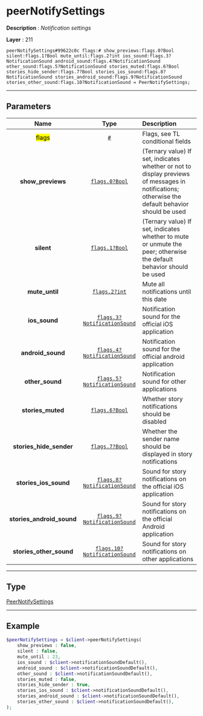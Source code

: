 # peerNotifySettings

**Description** : *Notification settings*

**Layer** : 211

```tl
peerNotifySettings#99622c0c flags:# show_previews:flags.0?Bool silent:flags.1?Bool mute_until:flags.2?int ios_sound:flags.3?NotificationSound android_sound:flags.4?NotificationSound other_sound:flags.5?NotificationSound stories_muted:flags.6?Bool stories_hide_sender:flags.7?Bool stories_ios_sound:flags.8?NotificationSound stories_android_sound:flags.9?NotificationSound stories_other_sound:flags.10?NotificationSound = PeerNotifySettings;
```

---

## Parameters

| Name | Type | Description |
| :---: | :---: | :--- |
| <mark>flags</mark> | [`#`](type/#) | Flags, see TL conditional fields |
| **show_previews** | [`flags.0?Bool`](type/Bool) | (Ternary value) If set, indicates whether or not to display previews of messages in notifications; otherwise the default behavior should be used |
| **silent** | [`flags.1?Bool`](type/Bool) | (Ternary value) If set, indicates whether to mute or unmute the peer; otherwise the default behavior should be used |
| **mute_until** | [`flags.2?int`](type/int) | Mute all notifications until this date |
| **ios_sound** | [`flags.3?NotificationSound`](type/NotificationSound) | Notification sound for the official iOS application |
| **android_sound** | [`flags.4?NotificationSound`](type/NotificationSound) | Notification sound for the official android application |
| **other_sound** | [`flags.5?NotificationSound`](type/NotificationSound) | Notification sound for other applications |
| **stories_muted** | [`flags.6?Bool`](type/Bool) | Whether story notifications should be disabled |
| **stories_hide_sender** | [`flags.7?Bool`](type/Bool) | Whether the sender name should be displayed in story notifications |
| **stories_ios_sound** | [`flags.8?NotificationSound`](type/NotificationSound) | Sound for story notifications on the official iOS application |
| **stories_android_sound** | [`flags.9?NotificationSound`](type/NotificationSound) | Sound for story notifications on the official Android application |
| **stories_other_sound** | [`flags.10?NotificationSound`](type/NotificationSound) | Sound for story notifications on other applications |

---

## Type

[PeerNotifySettings](type/PeerNotifySettings)

---

## Example

```php
$peerNotifySettings = $client->peerNotifySettings(
	show_previews : false,
	silent : false,
	mute_until : 23,
	ios_sound : $client->notificationSoundDefault(),
	android_sound : $client->notificationSoundDefault(),
	other_sound : $client->notificationSoundDefault(),
	stories_muted : false,
	stories_hide_sender : true,
	stories_ios_sound : $client->notificationSoundDefault(),
	stories_android_sound : $client->notificationSoundDefault(),
	stories_other_sound : $client->notificationSoundDefault(),
);
```